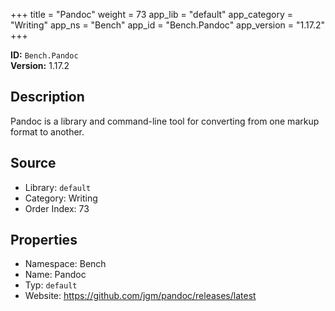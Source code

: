 ﻿+++
title = "Pandoc"
weight = 73
app_lib = "default"
app_category = "Writing"
app_ns = "Bench"
app_id = "Bench.Pandoc"
app_version = "1.17.2"
+++

**ID:** `Bench.Pandoc`  
**Version:** 1.17.2  
<!--more-->

## Description
Pandoc is a library and command-line tool for converting from one markup format to another.

## Source

* Library: `default`
* Category: Writing
* Order Index: 73

## Properties

* Namespace: Bench
* Name: Pandoc
* Typ: `default`
* Website: <https://github.com/jgm/pandoc/releases/latest>

